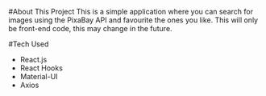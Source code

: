 #About This Project
This is a simple application where you can search for images using the PixaBay API and favourite the ones you like.
This will only be front-end code, this may change in the future. 

#Tech Used
- React.js
- React Hooks
- Material-UI
- Axios 
